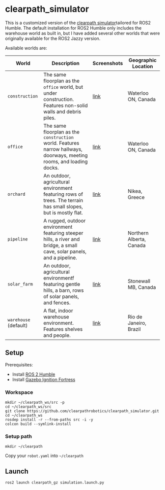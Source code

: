 # clearpath_simulator
This is a customized version of the [clearpath simulator](https://github.com/clearpathrobotics/clearpath_simulator)tailored for ROS2 Humble. The default installation for ROS2 Humble only includes the warehouse world as built in, but I have added several other worlds that were originally available for the ROS2 Jazzy version.

Available worlds are:

| World                 | Description                                                                                                            | Screenshots                  | Geographic Location      |
|-----------------------|------------------------------------------------------------------------------------------------------------------------|------------------------------|--------------------------|
| `construction`        | The same floorplan as the `office` world, but under construction. Features non-solid walls and debris piles.           | [link](https://github.com/clearpathrobotics/clearpath_simulator/blob/jazzy/docs/construction.md) | Waterloo ON, Canada      |
| `office`              | The same floorplan as the `construction` world. Features narrow hallways, doorways, meeting rooms, and loading docks.  | [link](https://github.com/clearpathrobotics/clearpath_simulator/blob/jazzy/docs/office.md)       | Waterloo ON, Canada      |
| `orchard`             | An outdoor, agricultural environment featuring rows of trees. The terrain has small slopes, but is mostly flat.        | [link](https://github.com/clearpathrobotics/clearpath_simulator/blob/jazzy/docs/orchard.md)      | Nikea, Greece            |
| `pipeline`            | A rugged, outdoor environment featuring steeper hills, a river and bridge, a small cave, solar panels, and a pipeline. | [link](https://github.com/clearpathrobotics/clearpath_simulator/blob/jazzy/docs/pipeline.md)     | Northern Alberta, Canada |
| `solar_farm`          | An outdoor, agricultural environmentf featuring gentle hills, a barn, rows of solar panels, and fences.                | [link](https://github.com/clearpathrobotics/clearpath_simulator/blob/jazzy/docs/solar_farm.md)   | Stonewall MB, Canada     |
| `warehouse` (default) | A flat, indoor warehouse environment. Features shelves and people.                                                     | [link](https://github.com/clearpathrobotics/clearpath_simulator/blob/jazzy/docs/warehouse.md)    | Rio de Janeiro, Brazil   |

## Setup

Prerequisites:
  - Install [ROS 2 Humble](https://docs.ros.org/en/humble/Installation/Ubuntu-Install-Debians.html)
  - Install [Gazebo Ignition Fortress](https://gazebosim.org/docs/fortress/install/)

### Workspace
```
mkdir ~/clearpath_ws/src -p
cd ~/clearpath_ws/src
git clone https://github.com/clearpathrobotics/clearpath_simulator.git
cd ~/clearpath_ws
rosdep install -r --from-paths src -i -y
colcon build --symlink-install
```

### Setup path
```
mkdir ~/clearpath
```

Copy your `robot.yaml` into `~/clearpath`

## Launch
```
ros2 launch clearpath_gz simulation.launch.py
```

